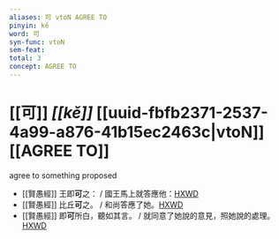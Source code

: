 ```yaml
---
aliases: 可 vtoN AGREE TO
pinyin: kě
word: 可
syn-func: vtoN
sem-feat: 
total: 3
concept: AGREE TO 
---
```

# [[可]] *[[kě]]*  [[uuid-fbfb2371-2537-4a99-a876-41b15ec2463c|vtoN]] [[AGREE TO]]
agree to something proposed
 - [[賢愚經]] 王即**可**之： / 國王馬上就答應他：[HXWD](https://hxwd.org/textview.html?location=KR6b0059_T_001-0350b.8)
 - [[賢愚經]] 比丘**可**之。 / 和尚答應了她。[HXWD](https://hxwd.org/textview.html?location=KR6b0059_T_003-0371c.15)
 - [[賢愚經]] 即**可**所白，聽如其言。 / 就同意了她說的意見，照她說的處理。[HXWD](https://hxwd.org/textview.html?location=KR6b0059_T_005-0380b.29)
